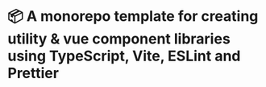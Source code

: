 # 📦 A monorepo template for creating utility & vue component libraries using TypeScript, Vite, ESLint and Prettier

